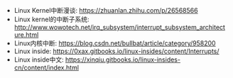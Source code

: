 - Linux Kernel中断漫谈: https://zhuanlan.zhihu.com/p/26568566
- Linux kernel的中断子系统: http://www.wowotech.net/irq_subsystem/interrupt_subsystem_architecture.html
- Linux内核中断: https://blog.csdn.net/bullbat/article/category/958200
- Linux inside: https://0xax.gitbooks.io/linux-insides/content/Interrupts/
- Linux inside中文: https://xinqiu.gitbooks.io/linux-insides-cn/content/index.html
